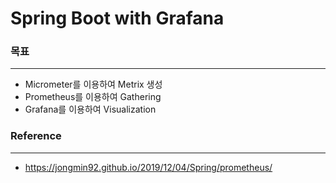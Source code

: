 # Spring Boot with Grafana

### 목표
***
- Micrometer를 이용하여 Metrix 생성
- Prometheus를 이용하여 Gathering
- Grafana를 이용하여 Visualization

### Reference
***
- https://jongmin92.github.io/2019/12/04/Spring/prometheus/